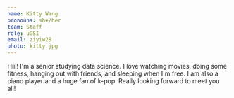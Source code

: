 ```yaml
---
name: Kitty Wang
pronouns: she/her
team: Staff
role: uGSI
email: ziyiw28
photo: kitty.jpg
---
```


Hiii! I'm a senior studying data science. I love watching movies, doing some fitness, hanging out with friends, and sleeping when I'm free. I am also a piano player and a huge fan of k-pop. Really looking forward to meet you all!